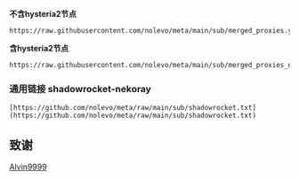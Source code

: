 




**不含hysteria2节点**
```
https://raw.githubusercontent.com/nolevo/meta/main/sub/merged_proxies.yaml
```
**含hysteria2节点**
```
https://raw.githubusercontent.com/nolevo/meta/main/sub/merged_proxies_new.yaml
```

### 通用链接 shadowrocket-nekoray
```
[https://github.com/nolevo/meta/raw/main/sub/shadowrocket.txt](https://github.com/nolevo/meta/raw/main/sub/shadowrocket.txt)
```


## 致谢
[Alvin9999](https://github.com/Alvin9999/pac2/tree/master)

